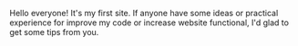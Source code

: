 Hello everyone! It's my first site. If anyone have some ideas or practical experience for improve my code or increase website functional, I'd glad to get some tips from you.
